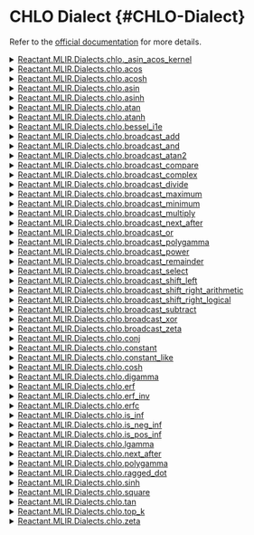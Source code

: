 


# CHLO Dialect {#CHLO-Dialect}

Refer to the [official documentation](https://github.com/openxla/xla/tree/main/xla/mlir_hlo#hlo-client-dialect-chlo) for more details.
<details class='jldocstring custom-block' >
<summary><a id='Reactant.MLIR.Dialects.chlo._asin_acos_kernel-Tuple{Reactant.MLIR.IR.Value}' href='#Reactant.MLIR.Dialects.chlo._asin_acos_kernel-Tuple{Reactant.MLIR.IR.Value}'><span class="jlbinding">Reactant.MLIR.Dialects.chlo._asin_acos_kernel</span></a> <Badge type="info" class="jlObjectType jlMethod" text="Method" /></summary>



`_asin_acos_kernel`

Returns `AsinAcosKernel(operand)` element-wise.

```
If
  w = _asin_acos_kernel(z)
  w' = _asin_acos_kernel(I * z)
Then
  asin(z) = complex(atan2(z.real, w.real), sign(z.imag) * w.imag)
  acos(z) = complex(atan2(w.real, z.real), -sign(z.imag) * w.imag)
  asinh(z) = complex(sign(z.real) * w'.imag, atan2(z.imag, w'.real))
  acosh(z) = complex(w.imag, sign(z.imag) * atan2(w.real, z.real))
```


This op is used as an intermediate value in decompositions and should never be constructed directly by frameworks or consumed by backends.


<Badge type="info" class="source-link" text="source"><a href="https://github.com/EnzymeAD/Reactant.jl/blob/c1a1e1dc3b6985fead24f05e7d04139ed0a37df0/src/mlir/Dialects/CHLO.jl#L76-L95" target="_blank" rel="noreferrer">source</a></Badge>

</details>

<details class='jldocstring custom-block' >
<summary><a id='Reactant.MLIR.Dialects.chlo.acos-Tuple{Reactant.MLIR.IR.Value}' href='#Reactant.MLIR.Dialects.chlo.acos-Tuple{Reactant.MLIR.IR.Value}'><span class="jlbinding">Reactant.MLIR.Dialects.chlo.acos</span></a> <Badge type="info" class="jlObjectType jlMethod" text="Method" /></summary>



`acos`

Returns `Acos(operand)` element-wise.

$

\acos(x) = 2 * \atan(\sqrt(1 - x^2) / (1 + x)) if x != -1          = pi                                  if x == -1 $


<Badge type="info" class="source-link" text="source"><a href="https://github.com/EnzymeAD/Reactant.jl/blob/c1a1e1dc3b6985fead24f05e7d04139ed0a37df0/src/mlir/Dialects/CHLO.jl#L16-L25" target="_blank" rel="noreferrer">source</a></Badge>

</details>

<details class='jldocstring custom-block' >
<summary><a id='Reactant.MLIR.Dialects.chlo.acosh-Tuple{Reactant.MLIR.IR.Value}' href='#Reactant.MLIR.Dialects.chlo.acosh-Tuple{Reactant.MLIR.IR.Value}'><span class="jlbinding">Reactant.MLIR.Dialects.chlo.acosh</span></a> <Badge type="info" class="jlObjectType jlMethod" text="Method" /></summary>



`acosh`

Returns `Acosh(operand)` element-wise.

$

\acosh(x) = log(x + sqrt(x^2 - 1))      if x &gt;= -1 \acosh(x) = nan                         if x &lt; -1 $


<Badge type="info" class="source-link" text="source"><a href="https://github.com/EnzymeAD/Reactant.jl/blob/c1a1e1dc3b6985fead24f05e7d04139ed0a37df0/src/mlir/Dialects/CHLO.jl#L46-L55" target="_blank" rel="noreferrer">source</a></Badge>

</details>

<details class='jldocstring custom-block' >
<summary><a id='Reactant.MLIR.Dialects.chlo.asin-Tuple{Reactant.MLIR.IR.Value}' href='#Reactant.MLIR.Dialects.chlo.asin-Tuple{Reactant.MLIR.IR.Value}'><span class="jlbinding">Reactant.MLIR.Dialects.chlo.asin</span></a> <Badge type="info" class="jlObjectType jlMethod" text="Method" /></summary>



`asin`

Returns `Asin(operand)` element-wise.

$

\asin(x) = 2 * atan(x / (1 + sqrt(1 - x^2))) $


<Badge type="info" class="source-link" text="source"><a href="https://github.com/EnzymeAD/Reactant.jl/blob/c1a1e1dc3b6985fead24f05e7d04139ed0a37df0/src/mlir/Dialects/CHLO.jl#L118-L126" target="_blank" rel="noreferrer">source</a></Badge>

</details>

<details class='jldocstring custom-block' >
<summary><a id='Reactant.MLIR.Dialects.chlo.asinh-Tuple{Reactant.MLIR.IR.Value}' href='#Reactant.MLIR.Dialects.chlo.asinh-Tuple{Reactant.MLIR.IR.Value}'><span class="jlbinding">Reactant.MLIR.Dialects.chlo.asinh</span></a> <Badge type="info" class="jlObjectType jlMethod" text="Method" /></summary>



`asinh`

Returns `Asinh(operand)` element-wise.

$

\asinh(x) = log(x + sqrt(x^2 + 1)) $


<Badge type="info" class="source-link" text="source"><a href="https://github.com/EnzymeAD/Reactant.jl/blob/c1a1e1dc3b6985fead24f05e7d04139ed0a37df0/src/mlir/Dialects/CHLO.jl#L147-L155" target="_blank" rel="noreferrer">source</a></Badge>

</details>

<details class='jldocstring custom-block' >
<summary><a id='Reactant.MLIR.Dialects.chlo.atan-Tuple{Reactant.MLIR.IR.Value}' href='#Reactant.MLIR.Dialects.chlo.atan-Tuple{Reactant.MLIR.IR.Value}'><span class="jlbinding">Reactant.MLIR.Dialects.chlo.atan</span></a> <Badge type="info" class="jlObjectType jlMethod" text="Method" /></summary>



`atan`

Returns `Atan(operand)` element-wise.

$

\atan(x) = \atan2(x, 1) $


<Badge type="info" class="source-link" text="source"><a href="https://github.com/EnzymeAD/Reactant.jl/blob/c1a1e1dc3b6985fead24f05e7d04139ed0a37df0/src/mlir/Dialects/CHLO.jl#L176-L184" target="_blank" rel="noreferrer">source</a></Badge>

</details>

<details class='jldocstring custom-block' >
<summary><a id='Reactant.MLIR.Dialects.chlo.atanh-Tuple{Reactant.MLIR.IR.Value}' href='#Reactant.MLIR.Dialects.chlo.atanh-Tuple{Reactant.MLIR.IR.Value}'><span class="jlbinding">Reactant.MLIR.Dialects.chlo.atanh</span></a> <Badge type="info" class="jlObjectType jlMethod" text="Method" /></summary>



`atanh`

Returns `Atanh(operand)` element-wise.

$

\atanh(x) = 0.5 * log((1 + x) / (1 - x)) if abs(x) &lt;= 1           = nan                          otherwise $


<Badge type="info" class="source-link" text="source"><a href="https://github.com/EnzymeAD/Reactant.jl/blob/c1a1e1dc3b6985fead24f05e7d04139ed0a37df0/src/mlir/Dialects/CHLO.jl#L205-L214" target="_blank" rel="noreferrer">source</a></Badge>

</details>

<details class='jldocstring custom-block' >
<summary><a id='Reactant.MLIR.Dialects.chlo.bessel_i1e-Tuple{Reactant.MLIR.IR.Value}' href='#Reactant.MLIR.Dialects.chlo.bessel_i1e-Tuple{Reactant.MLIR.IR.Value}'><span class="jlbinding">Reactant.MLIR.Dialects.chlo.bessel_i1e</span></a> <Badge type="info" class="jlObjectType jlMethod" text="Method" /></summary>



`bessel_i1e`

Returns `bessel_i1e(operand)` element-wise.


<Badge type="info" class="source-link" text="source"><a href="https://github.com/EnzymeAD/Reactant.jl/blob/c1a1e1dc3b6985fead24f05e7d04139ed0a37df0/src/mlir/Dialects/CHLO.jl#L235-L239" target="_blank" rel="noreferrer">source</a></Badge>

</details>

<details class='jldocstring custom-block' >
<summary><a id='Reactant.MLIR.Dialects.chlo.broadcast_add-Tuple{Reactant.MLIR.IR.Value, Reactant.MLIR.IR.Value}' href='#Reactant.MLIR.Dialects.chlo.broadcast_add-Tuple{Reactant.MLIR.IR.Value, Reactant.MLIR.IR.Value}'><span class="jlbinding">Reactant.MLIR.Dialects.chlo.broadcast_add</span></a> <Badge type="info" class="jlObjectType jlMethod" text="Method" /></summary>



`broadcast_add`

Returns `lhs + rhs` element-wise.

See https://www.tensorflow.org/xla/operation_semantics#element-wise_binary_arithmetic_operations.


<Badge type="info" class="source-link" text="source"><a href="https://github.com/EnzymeAD/Reactant.jl/blob/c1a1e1dc3b6985fead24f05e7d04139ed0a37df0/src/mlir/Dialects/CHLO.jl#L262-L269" target="_blank" rel="noreferrer">source</a></Badge>

</details>

<details class='jldocstring custom-block' >
<summary><a id='Reactant.MLIR.Dialects.chlo.broadcast_and-Tuple{Reactant.MLIR.IR.Value, Reactant.MLIR.IR.Value}' href='#Reactant.MLIR.Dialects.chlo.broadcast_and-Tuple{Reactant.MLIR.IR.Value, Reactant.MLIR.IR.Value}'><span class="jlbinding">Reactant.MLIR.Dialects.chlo.broadcast_and</span></a> <Badge type="info" class="jlObjectType jlMethod" text="Method" /></summary>



`broadcast_and`

Returns `logical_and(lhs, rhs)` element-wise.

See https://www.tensorflow.org/xla/operation_semantics#element-wise_binary_arithmetic_operations.


<Badge type="info" class="source-link" text="source"><a href="https://github.com/EnzymeAD/Reactant.jl/blob/c1a1e1dc3b6985fead24f05e7d04139ed0a37df0/src/mlir/Dialects/CHLO.jl#L298-L305" target="_blank" rel="noreferrer">source</a></Badge>

</details>

<details class='jldocstring custom-block' >
<summary><a id='Reactant.MLIR.Dialects.chlo.broadcast_atan2-Tuple{Reactant.MLIR.IR.Value, Reactant.MLIR.IR.Value}' href='#Reactant.MLIR.Dialects.chlo.broadcast_atan2-Tuple{Reactant.MLIR.IR.Value, Reactant.MLIR.IR.Value}'><span class="jlbinding">Reactant.MLIR.Dialects.chlo.broadcast_atan2</span></a> <Badge type="info" class="jlObjectType jlMethod" text="Method" /></summary>



`broadcast_atan2`

Returns `atan2(lhs/rhs)` element-wise.

See https://www.tensorflow.org/xla/operation_semantics#element-wise_binary_arithmetic_operations.


<Badge type="info" class="source-link" text="source"><a href="https://github.com/EnzymeAD/Reactant.jl/blob/c1a1e1dc3b6985fead24f05e7d04139ed0a37df0/src/mlir/Dialects/CHLO.jl#L334-L341" target="_blank" rel="noreferrer">source</a></Badge>

</details>

<details class='jldocstring custom-block' >
<summary><a id='Reactant.MLIR.Dialects.chlo.broadcast_compare-Tuple{Reactant.MLIR.IR.Value, Reactant.MLIR.IR.Value}' href='#Reactant.MLIR.Dialects.chlo.broadcast_compare-Tuple{Reactant.MLIR.IR.Value, Reactant.MLIR.IR.Value}'><span class="jlbinding">Reactant.MLIR.Dialects.chlo.broadcast_compare</span></a> <Badge type="info" class="jlObjectType jlMethod" text="Method" /></summary>



`broadcast_compare`

Compares `lhs` and `rhs` elementwise according to `comparison_direction` and `compare_type`. If unspecified, `compare_type` is FLOAT for float element types, SIGNED for signed element types and UNSIGNED for unsigned element types.

See https://www.tensorflow.org/xla/operation_semantics#element-wise_comparison_operations.


<Badge type="info" class="source-link" text="source"><a href="https://github.com/EnzymeAD/Reactant.jl/blob/c1a1e1dc3b6985fead24f05e7d04139ed0a37df0/src/mlir/Dialects/CHLO.jl#L370-L380" target="_blank" rel="noreferrer">source</a></Badge>

</details>

<details class='jldocstring custom-block' >
<summary><a id='Reactant.MLIR.Dialects.chlo.broadcast_complex-Tuple{Reactant.MLIR.IR.Value, Reactant.MLIR.IR.Value}' href='#Reactant.MLIR.Dialects.chlo.broadcast_complex-Tuple{Reactant.MLIR.IR.Value, Reactant.MLIR.IR.Value}'><span class="jlbinding">Reactant.MLIR.Dialects.chlo.broadcast_complex</span></a> <Badge type="info" class="jlObjectType jlMethod" text="Method" /></summary>



`broadcast_complex`

Performs element-wise conversion of a pair of real and imaginary values to a complex value.


<Badge type="info" class="source-link" text="source"><a href="https://github.com/EnzymeAD/Reactant.jl/blob/c1a1e1dc3b6985fead24f05e7d04139ed0a37df0/src/mlir/Dialects/CHLO.jl#L415-L420" target="_blank" rel="noreferrer">source</a></Badge>

</details>

<details class='jldocstring custom-block' >
<summary><a id='Reactant.MLIR.Dialects.chlo.broadcast_divide-Tuple{Reactant.MLIR.IR.Value, Reactant.MLIR.IR.Value}' href='#Reactant.MLIR.Dialects.chlo.broadcast_divide-Tuple{Reactant.MLIR.IR.Value, Reactant.MLIR.IR.Value}'><span class="jlbinding">Reactant.MLIR.Dialects.chlo.broadcast_divide</span></a> <Badge type="info" class="jlObjectType jlMethod" text="Method" /></summary>



`broadcast_divide`

Returns `lhs / rhs` element-wise.

See https://www.tensorflow.org/xla/operation_semantics#element-wise_binary_arithmetic_operations.


<Badge type="info" class="source-link" text="source"><a href="https://github.com/EnzymeAD/Reactant.jl/blob/c1a1e1dc3b6985fead24f05e7d04139ed0a37df0/src/mlir/Dialects/CHLO.jl#L449-L456" target="_blank" rel="noreferrer">source</a></Badge>

</details>

<details class='jldocstring custom-block' >
<summary><a id='Reactant.MLIR.Dialects.chlo.broadcast_maximum-Tuple{Reactant.MLIR.IR.Value, Reactant.MLIR.IR.Value}' href='#Reactant.MLIR.Dialects.chlo.broadcast_maximum-Tuple{Reactant.MLIR.IR.Value, Reactant.MLIR.IR.Value}'><span class="jlbinding">Reactant.MLIR.Dialects.chlo.broadcast_maximum</span></a> <Badge type="info" class="jlObjectType jlMethod" text="Method" /></summary>



`broadcast_maximum`

Returns `max(lhs, rhs)` element-wise.

See https://www.tensorflow.org/xla/operation_semantics#element-wise_binary_arithmetic_operations.


<Badge type="info" class="source-link" text="source"><a href="https://github.com/EnzymeAD/Reactant.jl/blob/c1a1e1dc3b6985fead24f05e7d04139ed0a37df0/src/mlir/Dialects/CHLO.jl#L485-L492" target="_blank" rel="noreferrer">source</a></Badge>

</details>

<details class='jldocstring custom-block' >
<summary><a id='Reactant.MLIR.Dialects.chlo.broadcast_minimum-Tuple{Reactant.MLIR.IR.Value, Reactant.MLIR.IR.Value}' href='#Reactant.MLIR.Dialects.chlo.broadcast_minimum-Tuple{Reactant.MLIR.IR.Value, Reactant.MLIR.IR.Value}'><span class="jlbinding">Reactant.MLIR.Dialects.chlo.broadcast_minimum</span></a> <Badge type="info" class="jlObjectType jlMethod" text="Method" /></summary>



`broadcast_minimum`

Returns `min(lhs, rhs)` element-wise.

See https://www.tensorflow.org/xla/operation_semantics#element-wise_binary_arithmetic_operations.


<Badge type="info" class="source-link" text="source"><a href="https://github.com/EnzymeAD/Reactant.jl/blob/c1a1e1dc3b6985fead24f05e7d04139ed0a37df0/src/mlir/Dialects/CHLO.jl#L521-L528" target="_blank" rel="noreferrer">source</a></Badge>

</details>

<details class='jldocstring custom-block' >
<summary><a id='Reactant.MLIR.Dialects.chlo.broadcast_multiply-Tuple{Reactant.MLIR.IR.Value, Reactant.MLIR.IR.Value}' href='#Reactant.MLIR.Dialects.chlo.broadcast_multiply-Tuple{Reactant.MLIR.IR.Value, Reactant.MLIR.IR.Value}'><span class="jlbinding">Reactant.MLIR.Dialects.chlo.broadcast_multiply</span></a> <Badge type="info" class="jlObjectType jlMethod" text="Method" /></summary>



`broadcast_multiply`

Returns `lhs * rhs` element-wise.

See https://www.tensorflow.org/xla/operation_semantics#element-wise_binary_arithmetic_operations.


<Badge type="info" class="source-link" text="source"><a href="https://github.com/EnzymeAD/Reactant.jl/blob/c1a1e1dc3b6985fead24f05e7d04139ed0a37df0/src/mlir/Dialects/CHLO.jl#L557-L564" target="_blank" rel="noreferrer">source</a></Badge>

</details>

<details class='jldocstring custom-block' >
<summary><a id='Reactant.MLIR.Dialects.chlo.broadcast_next_after-Tuple{Reactant.MLIR.IR.Value, Reactant.MLIR.IR.Value}' href='#Reactant.MLIR.Dialects.chlo.broadcast_next_after-Tuple{Reactant.MLIR.IR.Value, Reactant.MLIR.IR.Value}'><span class="jlbinding">Reactant.MLIR.Dialects.chlo.broadcast_next_after</span></a> <Badge type="info" class="jlObjectType jlMethod" text="Method" /></summary>



`broadcast_next_after`

Returns the next representable value of `lhs` in the direction of `rhs`, element-wise. It can also return a subnormal number.

Equivalent to the C++ std::nextafter function.


<Badge type="info" class="source-link" text="source"><a href="https://github.com/EnzymeAD/Reactant.jl/blob/c1a1e1dc3b6985fead24f05e7d04139ed0a37df0/src/mlir/Dialects/CHLO.jl#L593-L600" target="_blank" rel="noreferrer">source</a></Badge>

</details>

<details class='jldocstring custom-block' >
<summary><a id='Reactant.MLIR.Dialects.chlo.broadcast_or-Tuple{Reactant.MLIR.IR.Value, Reactant.MLIR.IR.Value}' href='#Reactant.MLIR.Dialects.chlo.broadcast_or-Tuple{Reactant.MLIR.IR.Value, Reactant.MLIR.IR.Value}'><span class="jlbinding">Reactant.MLIR.Dialects.chlo.broadcast_or</span></a> <Badge type="info" class="jlObjectType jlMethod" text="Method" /></summary>



`broadcast_or`

Returns `logical_or(lhs, rhs)` element-wise.

See https://www.tensorflow.org/xla/operation_semantics#element-wise_binary_arithmetic_operations.


<Badge type="info" class="source-link" text="source"><a href="https://github.com/EnzymeAD/Reactant.jl/blob/c1a1e1dc3b6985fead24f05e7d04139ed0a37df0/src/mlir/Dialects/CHLO.jl#L629-L636" target="_blank" rel="noreferrer">source</a></Badge>

</details>

<details class='jldocstring custom-block' >
<summary><a id='Reactant.MLIR.Dialects.chlo.broadcast_polygamma-Tuple{Reactant.MLIR.IR.Value, Reactant.MLIR.IR.Value}' href='#Reactant.MLIR.Dialects.chlo.broadcast_polygamma-Tuple{Reactant.MLIR.IR.Value, Reactant.MLIR.IR.Value}'><span class="jlbinding">Reactant.MLIR.Dialects.chlo.broadcast_polygamma</span></a> <Badge type="info" class="jlObjectType jlMethod" text="Method" /></summary>



`broadcast_polygamma`

Returns `Polygamma(operand, operand)` element-wise.


<Badge type="info" class="source-link" text="source"><a href="https://github.com/EnzymeAD/Reactant.jl/blob/c1a1e1dc3b6985fead24f05e7d04139ed0a37df0/src/mlir/Dialects/CHLO.jl#L665-L669" target="_blank" rel="noreferrer">source</a></Badge>

</details>

<details class='jldocstring custom-block' >
<summary><a id='Reactant.MLIR.Dialects.chlo.broadcast_power-Tuple{Reactant.MLIR.IR.Value, Reactant.MLIR.IR.Value}' href='#Reactant.MLIR.Dialects.chlo.broadcast_power-Tuple{Reactant.MLIR.IR.Value, Reactant.MLIR.IR.Value}'><span class="jlbinding">Reactant.MLIR.Dialects.chlo.broadcast_power</span></a> <Badge type="info" class="jlObjectType jlMethod" text="Method" /></summary>



`broadcast_power`

Returns `lhs ^ rhs` element-wise.

See https://www.tensorflow.org/xla/operation_semantics#element-wise_binary_arithmetic_operations.


<Badge type="info" class="source-link" text="source"><a href="https://github.com/EnzymeAD/Reactant.jl/blob/c1a1e1dc3b6985fead24f05e7d04139ed0a37df0/src/mlir/Dialects/CHLO.jl#L698-L705" target="_blank" rel="noreferrer">source</a></Badge>

</details>

<details class='jldocstring custom-block' >
<summary><a id='Reactant.MLIR.Dialects.chlo.broadcast_remainder-Tuple{Reactant.MLIR.IR.Value, Reactant.MLIR.IR.Value}' href='#Reactant.MLIR.Dialects.chlo.broadcast_remainder-Tuple{Reactant.MLIR.IR.Value, Reactant.MLIR.IR.Value}'><span class="jlbinding">Reactant.MLIR.Dialects.chlo.broadcast_remainder</span></a> <Badge type="info" class="jlObjectType jlMethod" text="Method" /></summary>



`broadcast_remainder`

Returns `lhs % rhs` element-wise.

See https://www.tensorflow.org/xla/operation_semantics#element-wise_binary_arithmetic_operations.


<Badge type="info" class="source-link" text="source"><a href="https://github.com/EnzymeAD/Reactant.jl/blob/c1a1e1dc3b6985fead24f05e7d04139ed0a37df0/src/mlir/Dialects/CHLO.jl#L734-L741" target="_blank" rel="noreferrer">source</a></Badge>

</details>

<details class='jldocstring custom-block' >
<summary><a id='Reactant.MLIR.Dialects.chlo.broadcast_select-Tuple{Reactant.MLIR.IR.Value, Reactant.MLIR.IR.Value, Reactant.MLIR.IR.Value}' href='#Reactant.MLIR.Dialects.chlo.broadcast_select-Tuple{Reactant.MLIR.IR.Value, Reactant.MLIR.IR.Value, Reactant.MLIR.IR.Value}'><span class="jlbinding">Reactant.MLIR.Dialects.chlo.broadcast_select</span></a> <Badge type="info" class="jlObjectType jlMethod" text="Method" /></summary>



`broadcast_select`

Constructs an output array from elements of two input arrays, based on the values of a predicate array.

See https://www.tensorflow.org/xla/operation_semantics#select


<Badge type="info" class="source-link" text="source"><a href="https://github.com/EnzymeAD/Reactant.jl/blob/c1a1e1dc3b6985fead24f05e7d04139ed0a37df0/src/mlir/Dialects/CHLO.jl#L770-L777" target="_blank" rel="noreferrer">source</a></Badge>

</details>

<details class='jldocstring custom-block' >
<summary><a id='Reactant.MLIR.Dialects.chlo.broadcast_shift_left-Tuple{Reactant.MLIR.IR.Value, Reactant.MLIR.IR.Value}' href='#Reactant.MLIR.Dialects.chlo.broadcast_shift_left-Tuple{Reactant.MLIR.IR.Value, Reactant.MLIR.IR.Value}'><span class="jlbinding">Reactant.MLIR.Dialects.chlo.broadcast_shift_left</span></a> <Badge type="info" class="jlObjectType jlMethod" text="Method" /></summary>



`broadcast_shift_left`

Returns `lhs << rhs` element-wise.

See https://www.tensorflow.org/xla/operation_semantics#element-wise_binary_arithmetic_operations.


<Badge type="info" class="source-link" text="source"><a href="https://github.com/EnzymeAD/Reactant.jl/blob/c1a1e1dc3b6985fead24f05e7d04139ed0a37df0/src/mlir/Dialects/CHLO.jl#L804-L811" target="_blank" rel="noreferrer">source</a></Badge>

</details>

<details class='jldocstring custom-block' >
<summary><a id='Reactant.MLIR.Dialects.chlo.broadcast_shift_right_arithmetic-Tuple{Reactant.MLIR.IR.Value, Reactant.MLIR.IR.Value}' href='#Reactant.MLIR.Dialects.chlo.broadcast_shift_right_arithmetic-Tuple{Reactant.MLIR.IR.Value, Reactant.MLIR.IR.Value}'><span class="jlbinding">Reactant.MLIR.Dialects.chlo.broadcast_shift_right_arithmetic</span></a> <Badge type="info" class="jlObjectType jlMethod" text="Method" /></summary>



`broadcast_shift_right_arithmetic`

Returns `lhs >> rhs` element-wise.

See https://www.tensorflow.org/xla/operation_semantics#element-wise_binary_arithmetic_operations.


<Badge type="info" class="source-link" text="source"><a href="https://github.com/EnzymeAD/Reactant.jl/blob/c1a1e1dc3b6985fead24f05e7d04139ed0a37df0/src/mlir/Dialects/CHLO.jl#L840-L847" target="_blank" rel="noreferrer">source</a></Badge>

</details>

<details class='jldocstring custom-block' >
<summary><a id='Reactant.MLIR.Dialects.chlo.broadcast_shift_right_logical-Tuple{Reactant.MLIR.IR.Value, Reactant.MLIR.IR.Value}' href='#Reactant.MLIR.Dialects.chlo.broadcast_shift_right_logical-Tuple{Reactant.MLIR.IR.Value, Reactant.MLIR.IR.Value}'><span class="jlbinding">Reactant.MLIR.Dialects.chlo.broadcast_shift_right_logical</span></a> <Badge type="info" class="jlObjectType jlMethod" text="Method" /></summary>



`broadcast_shift_right_logical`

Returns `lhs >> rhs` element-wise.

See https://www.tensorflow.org/xla/operation_semantics#element-wise_binary_arithmetic_operations.


<Badge type="info" class="source-link" text="source"><a href="https://github.com/EnzymeAD/Reactant.jl/blob/c1a1e1dc3b6985fead24f05e7d04139ed0a37df0/src/mlir/Dialects/CHLO.jl#L876-L883" target="_blank" rel="noreferrer">source</a></Badge>

</details>

<details class='jldocstring custom-block' >
<summary><a id='Reactant.MLIR.Dialects.chlo.broadcast_subtract-Tuple{Reactant.MLIR.IR.Value, Reactant.MLIR.IR.Value}' href='#Reactant.MLIR.Dialects.chlo.broadcast_subtract-Tuple{Reactant.MLIR.IR.Value, Reactant.MLIR.IR.Value}'><span class="jlbinding">Reactant.MLIR.Dialects.chlo.broadcast_subtract</span></a> <Badge type="info" class="jlObjectType jlMethod" text="Method" /></summary>



`broadcast_subtract`

Returns `lhs - rhs` element-wise.

See https://www.tensorflow.org/xla/operation_semantics#element-wise_binary_arithmetic_operations.


<Badge type="info" class="source-link" text="source"><a href="https://github.com/EnzymeAD/Reactant.jl/blob/c1a1e1dc3b6985fead24f05e7d04139ed0a37df0/src/mlir/Dialects/CHLO.jl#L912-L919" target="_blank" rel="noreferrer">source</a></Badge>

</details>

<details class='jldocstring custom-block' >
<summary><a id='Reactant.MLIR.Dialects.chlo.broadcast_xor-Tuple{Reactant.MLIR.IR.Value, Reactant.MLIR.IR.Value}' href='#Reactant.MLIR.Dialects.chlo.broadcast_xor-Tuple{Reactant.MLIR.IR.Value, Reactant.MLIR.IR.Value}'><span class="jlbinding">Reactant.MLIR.Dialects.chlo.broadcast_xor</span></a> <Badge type="info" class="jlObjectType jlMethod" text="Method" /></summary>



`broadcast_xor`

Returns `logical_xor(lhs, rhs)` element-wise.

See https://www.tensorflow.org/xla/operation_semantics#element-wise_binary_arithmetic_operations.


<Badge type="info" class="source-link" text="source"><a href="https://github.com/EnzymeAD/Reactant.jl/blob/c1a1e1dc3b6985fead24f05e7d04139ed0a37df0/src/mlir/Dialects/CHLO.jl#L948-L955" target="_blank" rel="noreferrer">source</a></Badge>

</details>

<details class='jldocstring custom-block' >
<summary><a id='Reactant.MLIR.Dialects.chlo.broadcast_zeta-Tuple{Reactant.MLIR.IR.Value, Reactant.MLIR.IR.Value}' href='#Reactant.MLIR.Dialects.chlo.broadcast_zeta-Tuple{Reactant.MLIR.IR.Value, Reactant.MLIR.IR.Value}'><span class="jlbinding">Reactant.MLIR.Dialects.chlo.broadcast_zeta</span></a> <Badge type="info" class="jlObjectType jlMethod" text="Method" /></summary>



`broadcast_zeta`

Returns `Zeta(operand, operand)` element-wise.

$

(\zeta(x, q) = \sum_{n=0}^{\infty} (q + n)^{-x}) $


<Badge type="info" class="source-link" text="source"><a href="https://github.com/EnzymeAD/Reactant.jl/blob/c1a1e1dc3b6985fead24f05e7d04139ed0a37df0/src/mlir/Dialects/CHLO.jl#L984-L992" target="_blank" rel="noreferrer">source</a></Badge>

</details>

<details class='jldocstring custom-block' >
<summary><a id='Reactant.MLIR.Dialects.chlo.conj-Tuple{Reactant.MLIR.IR.Value}' href='#Reactant.MLIR.Dialects.chlo.conj-Tuple{Reactant.MLIR.IR.Value}'><span class="jlbinding">Reactant.MLIR.Dialects.chlo.conj</span></a> <Badge type="info" class="jlObjectType jlMethod" text="Method" /></summary>



`conj`

Returns `Conj(operand)` element-wise.

$

\conj(x) = (\real(x), \neg(\imag(x))) $


<Badge type="info" class="source-link" text="source"><a href="https://github.com/EnzymeAD/Reactant.jl/blob/c1a1e1dc3b6985fead24f05e7d04139ed0a37df0/src/mlir/Dialects/CHLO.jl#L1021-L1029" target="_blank" rel="noreferrer">source</a></Badge>

</details>

<details class='jldocstring custom-block' >
<summary><a id='Reactant.MLIR.Dialects.chlo.constant-Tuple{}' href='#Reactant.MLIR.Dialects.chlo.constant-Tuple{}'><span class="jlbinding">Reactant.MLIR.Dialects.chlo.constant</span></a> <Badge type="info" class="jlObjectType jlMethod" text="Method" /></summary>



`constant`

Represents a constant value.


<Badge type="info" class="source-link" text="source"><a href="https://github.com/EnzymeAD/Reactant.jl/blob/c1a1e1dc3b6985fead24f05e7d04139ed0a37df0/src/mlir/Dialects/CHLO.jl#L1077-L1081" target="_blank" rel="noreferrer">source</a></Badge>

</details>

<details class='jldocstring custom-block' >
<summary><a id='Reactant.MLIR.Dialects.chlo.constant_like-Tuple{Reactant.MLIR.IR.Value}' href='#Reactant.MLIR.Dialects.chlo.constant_like-Tuple{Reactant.MLIR.IR.Value}'><span class="jlbinding">Reactant.MLIR.Dialects.chlo.constant_like</span></a> <Badge type="info" class="jlObjectType jlMethod" text="Method" /></summary>



`constant_like`

Returns a splat constant of the same shape as the operand.


<Badge type="info" class="source-link" text="source"><a href="https://github.com/EnzymeAD/Reactant.jl/blob/c1a1e1dc3b6985fead24f05e7d04139ed0a37df0/src/mlir/Dialects/CHLO.jl#L1050-L1054" target="_blank" rel="noreferrer">source</a></Badge>

</details>

<details class='jldocstring custom-block' >
<summary><a id='Reactant.MLIR.Dialects.chlo.cosh-Tuple{Reactant.MLIR.IR.Value}' href='#Reactant.MLIR.Dialects.chlo.cosh-Tuple{Reactant.MLIR.IR.Value}'><span class="jlbinding">Reactant.MLIR.Dialects.chlo.cosh</span></a> <Badge type="info" class="jlObjectType jlMethod" text="Method" /></summary>



`cosh`

Returns `Cosh(operand)` element-wise.

$

\cosh(x) = (e^x + e^-x) / 2 $


<Badge type="info" class="source-link" text="source"><a href="https://github.com/EnzymeAD/Reactant.jl/blob/c1a1e1dc3b6985fead24f05e7d04139ed0a37df0/src/mlir/Dialects/CHLO.jl#L1102-L1110" target="_blank" rel="noreferrer">source</a></Badge>

</details>

<details class='jldocstring custom-block' >
<summary><a id='Reactant.MLIR.Dialects.chlo.digamma-Tuple{Reactant.MLIR.IR.Value}' href='#Reactant.MLIR.Dialects.chlo.digamma-Tuple{Reactant.MLIR.IR.Value}'><span class="jlbinding">Reactant.MLIR.Dialects.chlo.digamma</span></a> <Badge type="info" class="jlObjectType jlMethod" text="Method" /></summary>



`digamma`

Returns `Digamma(operand)` element-wise.


<Badge type="info" class="source-link" text="source"><a href="https://github.com/EnzymeAD/Reactant.jl/blob/c1a1e1dc3b6985fead24f05e7d04139ed0a37df0/src/mlir/Dialects/CHLO.jl#L1131-L1135" target="_blank" rel="noreferrer">source</a></Badge>

</details>

<details class='jldocstring custom-block' >
<summary><a id='Reactant.MLIR.Dialects.chlo.erf-Tuple{Reactant.MLIR.IR.Value}' href='#Reactant.MLIR.Dialects.chlo.erf-Tuple{Reactant.MLIR.IR.Value}'><span class="jlbinding">Reactant.MLIR.Dialects.chlo.erf</span></a> <Badge type="info" class="jlObjectType jlMethod" text="Method" /></summary>



`erf`

Computes the Gauss error function of `x` element-wise.

erf(x) = erf_impl(x)            if |x| &lt; 1        = 1 - erfc_impl(x)       otherwise


<Badge type="info" class="source-link" text="source"><a href="https://github.com/EnzymeAD/Reactant.jl/blob/c1a1e1dc3b6985fead24f05e7d04139ed0a37df0/src/mlir/Dialects/CHLO.jl#L1185-L1192" target="_blank" rel="noreferrer">source</a></Badge>

</details>

<details class='jldocstring custom-block' >
<summary><a id='Reactant.MLIR.Dialects.chlo.erf_inv-Tuple{Reactant.MLIR.IR.Value}' href='#Reactant.MLIR.Dialects.chlo.erf_inv-Tuple{Reactant.MLIR.IR.Value}'><span class="jlbinding">Reactant.MLIR.Dialects.chlo.erf_inv</span></a> <Badge type="info" class="jlObjectType jlMethod" text="Method" /></summary>



`erf_inv`

Returns `ErfInv(operand)` element-wise.


<Badge type="info" class="source-link" text="source"><a href="https://github.com/EnzymeAD/Reactant.jl/blob/c1a1e1dc3b6985fead24f05e7d04139ed0a37df0/src/mlir/Dialects/CHLO.jl#L1158-L1162" target="_blank" rel="noreferrer">source</a></Badge>

</details>

<details class='jldocstring custom-block' >
<summary><a id='Reactant.MLIR.Dialects.chlo.erfc-Tuple{Reactant.MLIR.IR.Value}' href='#Reactant.MLIR.Dialects.chlo.erfc-Tuple{Reactant.MLIR.IR.Value}'><span class="jlbinding">Reactant.MLIR.Dialects.chlo.erfc</span></a> <Badge type="info" class="jlObjectType jlMethod" text="Method" /></summary>



`erfc`

Computes an approximation of the error function complement (1 - erf(x)).

erfc(x) = erfc_impl(x)           if |x| &gt; 1         = 1 - erf_impl(x)        otherwise


<Badge type="info" class="source-link" text="source"><a href="https://github.com/EnzymeAD/Reactant.jl/blob/c1a1e1dc3b6985fead24f05e7d04139ed0a37df0/src/mlir/Dialects/CHLO.jl#L1213-L1220" target="_blank" rel="noreferrer">source</a></Badge>

</details>

<details class='jldocstring custom-block' >
<summary><a id='Reactant.MLIR.Dialects.chlo.is_inf-Tuple{Reactant.MLIR.IR.Value}' href='#Reactant.MLIR.Dialects.chlo.is_inf-Tuple{Reactant.MLIR.IR.Value}'><span class="jlbinding">Reactant.MLIR.Dialects.chlo.is_inf</span></a> <Badge type="info" class="jlObjectType jlMethod" text="Method" /></summary>



`is_inf`

Returns if a value is +/-inf element-wise.


<Badge type="info" class="source-link" text="source"><a href="https://github.com/EnzymeAD/Reactant.jl/blob/c1a1e1dc3b6985fead24f05e7d04139ed0a37df0/src/mlir/Dialects/CHLO.jl#L1241-L1245" target="_blank" rel="noreferrer">source</a></Badge>

</details>

<details class='jldocstring custom-block' >
<summary><a id='Reactant.MLIR.Dialects.chlo.is_neg_inf-Tuple{Reactant.MLIR.IR.Value}' href='#Reactant.MLIR.Dialects.chlo.is_neg_inf-Tuple{Reactant.MLIR.IR.Value}'><span class="jlbinding">Reactant.MLIR.Dialects.chlo.is_neg_inf</span></a> <Badge type="info" class="jlObjectType jlMethod" text="Method" /></summary>



`is_neg_inf`

Returns if a value is -inf element-wise.


<Badge type="info" class="source-link" text="source"><a href="https://github.com/EnzymeAD/Reactant.jl/blob/c1a1e1dc3b6985fead24f05e7d04139ed0a37df0/src/mlir/Dialects/CHLO.jl#L1266-L1270" target="_blank" rel="noreferrer">source</a></Badge>

</details>

<details class='jldocstring custom-block' >
<summary><a id='Reactant.MLIR.Dialects.chlo.is_pos_inf-Tuple{Reactant.MLIR.IR.Value}' href='#Reactant.MLIR.Dialects.chlo.is_pos_inf-Tuple{Reactant.MLIR.IR.Value}'><span class="jlbinding">Reactant.MLIR.Dialects.chlo.is_pos_inf</span></a> <Badge type="info" class="jlObjectType jlMethod" text="Method" /></summary>



`is_pos_inf`

Returns if a value is +inf element-wise.


<Badge type="info" class="source-link" text="source"><a href="https://github.com/EnzymeAD/Reactant.jl/blob/c1a1e1dc3b6985fead24f05e7d04139ed0a37df0/src/mlir/Dialects/CHLO.jl#L1293-L1297" target="_blank" rel="noreferrer">source</a></Badge>

</details>

<details class='jldocstring custom-block' >
<summary><a id='Reactant.MLIR.Dialects.chlo.lgamma-Tuple{Reactant.MLIR.IR.Value}' href='#Reactant.MLIR.Dialects.chlo.lgamma-Tuple{Reactant.MLIR.IR.Value}'><span class="jlbinding">Reactant.MLIR.Dialects.chlo.lgamma</span></a> <Badge type="info" class="jlObjectType jlMethod" text="Method" /></summary>



`lgamma`

Returns `Lgamma(operand)` element-wise.


<Badge type="info" class="source-link" text="source"><a href="https://github.com/EnzymeAD/Reactant.jl/blob/c1a1e1dc3b6985fead24f05e7d04139ed0a37df0/src/mlir/Dialects/CHLO.jl#L1320-L1324" target="_blank" rel="noreferrer">source</a></Badge>

</details>

<details class='jldocstring custom-block' >
<summary><a id='Reactant.MLIR.Dialects.chlo.next_after-Tuple{Reactant.MLIR.IR.Value, Reactant.MLIR.IR.Value}' href='#Reactant.MLIR.Dialects.chlo.next_after-Tuple{Reactant.MLIR.IR.Value, Reactant.MLIR.IR.Value}'><span class="jlbinding">Reactant.MLIR.Dialects.chlo.next_after</span></a> <Badge type="info" class="jlObjectType jlMethod" text="Method" /></summary>



`next_after`

Returns the next representable value of `x` in the direction of `y`, element-wise. It can also return a subnormal number.

Equivalent to the C++ std::nextafter function.


<Badge type="info" class="source-link" text="source"><a href="https://github.com/EnzymeAD/Reactant.jl/blob/c1a1e1dc3b6985fead24f05e7d04139ed0a37df0/src/mlir/Dialects/CHLO.jl#L1345-L1352" target="_blank" rel="noreferrer">source</a></Badge>

</details>

<details class='jldocstring custom-block' >
<summary><a id='Reactant.MLIR.Dialects.chlo.polygamma-Tuple{Reactant.MLIR.IR.Value, Reactant.MLIR.IR.Value}' href='#Reactant.MLIR.Dialects.chlo.polygamma-Tuple{Reactant.MLIR.IR.Value, Reactant.MLIR.IR.Value}'><span class="jlbinding">Reactant.MLIR.Dialects.chlo.polygamma</span></a> <Badge type="info" class="jlObjectType jlMethod" text="Method" /></summary>



`polygamma`

Returns `Polygamma(operand, operand)` element-wise.


<Badge type="info" class="source-link" text="source"><a href="https://github.com/EnzymeAD/Reactant.jl/blob/c1a1e1dc3b6985fead24f05e7d04139ed0a37df0/src/mlir/Dialects/CHLO.jl#L1375-L1379" target="_blank" rel="noreferrer">source</a></Badge>

</details>

<details class='jldocstring custom-block' >
<summary><a id='Reactant.MLIR.Dialects.chlo.ragged_dot-Tuple{Reactant.MLIR.IR.Value, Reactant.MLIR.IR.Value, Reactant.MLIR.IR.Value}' href='#Reactant.MLIR.Dialects.chlo.ragged_dot-Tuple{Reactant.MLIR.IR.Value, Reactant.MLIR.IR.Value, Reactant.MLIR.IR.Value}'><span class="jlbinding">Reactant.MLIR.Dialects.chlo.ragged_dot</span></a> <Badge type="info" class="jlObjectType jlMethod" text="Method" /></summary>



`ragged_dot`

This operation takes three tensor args–-lhs, rhs, and group_sizes–-and a &quot;ragged_dot_dimension_numbers&quot; attribute. Like dot_general, the lhs and rhs are allowed arbitrary batch and contracting dimensions. Additionally, the lhs is required to have one ragged dimension, and the rhs may have at most one group dimension. The op has three modes, depending on the kind of the lhs ragged dimension.

In mode 1, the shape-signature is `[b,m,k], [g,b,k,n], [b,g] -> [b,m,n]`. Here the ragged dimension is an lhs non-contracting dimension (`m`). The dimensions `b` and `k` represent batch and contracting dimensions respectively. The rhs is required to have a group dimension (`g`).

In mode 2, the shape-signature is `[b,m,k], [b,k,n], [b,g] -> [g,b,m,n]`. Here the ragged dimension is an lhs/rhs contracting dimension (`k`).

In mode 3, the shape-signature is `[b,m,k], [b,k,n], [g] -> [b,m,n]`. Here the ragged dimension is an lhs/rhs batch dimension (`b`).


<Badge type="info" class="source-link" text="source"><a href="https://github.com/EnzymeAD/Reactant.jl/blob/c1a1e1dc3b6985fead24f05e7d04139ed0a37df0/src/mlir/Dialects/CHLO.jl#L1402-L1423" target="_blank" rel="noreferrer">source</a></Badge>

</details>

<details class='jldocstring custom-block' >
<summary><a id='Reactant.MLIR.Dialects.chlo.sinh-Tuple{Reactant.MLIR.IR.Value}' href='#Reactant.MLIR.Dialects.chlo.sinh-Tuple{Reactant.MLIR.IR.Value}'><span class="jlbinding">Reactant.MLIR.Dialects.chlo.sinh</span></a> <Badge type="info" class="jlObjectType jlMethod" text="Method" /></summary>



`sinh`

Returns `Sinh(operand)` element-wise.

$

\sinh(x) = (e^x - e^-x) / 2                     if |x| &lt; 1          = e^(x + log(1/2)) - e^(-x + log(1/2)) otherwise. $


<Badge type="info" class="source-link" text="source"><a href="https://github.com/EnzymeAD/Reactant.jl/blob/c1a1e1dc3b6985fead24f05e7d04139ed0a37df0/src/mlir/Dialects/CHLO.jl#L1455-L1464" target="_blank" rel="noreferrer">source</a></Badge>

</details>

<details class='jldocstring custom-block' >
<summary><a id='Reactant.MLIR.Dialects.chlo.square-Tuple{Reactant.MLIR.IR.Value}' href='#Reactant.MLIR.Dialects.chlo.square-Tuple{Reactant.MLIR.IR.Value}'><span class="jlbinding">Reactant.MLIR.Dialects.chlo.square</span></a> <Badge type="info" class="jlObjectType jlMethod" text="Method" /></summary>



`square`

Returns `Square(operand)` element-wise.

$

\square(x) = complex((x.real - x.imag) * (x.real + x.imag), x.real * x.imag * 2) if x is a complex number            = x * x                                                               otherwise $


<Badge type="info" class="source-link" text="source"><a href="https://github.com/EnzymeAD/Reactant.jl/blob/c1a1e1dc3b6985fead24f05e7d04139ed0a37df0/src/mlir/Dialects/CHLO.jl#L1485-L1494" target="_blank" rel="noreferrer">source</a></Badge>

</details>

<details class='jldocstring custom-block' >
<summary><a id='Reactant.MLIR.Dialects.chlo.tan-Tuple{Reactant.MLIR.IR.Value}' href='#Reactant.MLIR.Dialects.chlo.tan-Tuple{Reactant.MLIR.IR.Value}'><span class="jlbinding">Reactant.MLIR.Dialects.chlo.tan</span></a> <Badge type="info" class="jlObjectType jlMethod" text="Method" /></summary>



`tan`

Returns `Tan(operand)` element-wise.

$

\tan(x) = \sin(x) / \cos(x) $


<Badge type="info" class="source-link" text="source"><a href="https://github.com/EnzymeAD/Reactant.jl/blob/c1a1e1dc3b6985fead24f05e7d04139ed0a37df0/src/mlir/Dialects/CHLO.jl#L1515-L1523" target="_blank" rel="noreferrer">source</a></Badge>

</details>

<details class='jldocstring custom-block' >
<summary><a id='Reactant.MLIR.Dialects.chlo.top_k-Tuple{Reactant.MLIR.IR.Value}' href='#Reactant.MLIR.Dialects.chlo.top_k-Tuple{Reactant.MLIR.IR.Value}'><span class="jlbinding">Reactant.MLIR.Dialects.chlo.top_k</span></a> <Badge type="info" class="jlObjectType jlMethod" text="Method" /></summary>



`top_k`

If the input is a vector (rank-1), finds the `k` largest entries in the vector and outputs their values and indices as vectors.  Thus `values[j]` is the `j`-th largest entry in `input`, and its index is `indices[j]`.

For matrices (resp. higher rank input), computes the top `k` entries in each row (resp. vector along the last dimension).  Thus,

```
values.shape = indices.shape = input.shape[:-1] + [k]
```


If two elements are equal, the lower-index element appears first.


<Badge type="info" class="source-link" text="source"><a href="https://github.com/EnzymeAD/Reactant.jl/blob/c1a1e1dc3b6985fead24f05e7d04139ed0a37df0/src/mlir/Dialects/CHLO.jl#L1544-L1559" target="_blank" rel="noreferrer">source</a></Badge>

</details>

<details class='jldocstring custom-block' >
<summary><a id='Reactant.MLIR.Dialects.chlo.zeta-Tuple{Reactant.MLIR.IR.Value, Reactant.MLIR.IR.Value}' href='#Reactant.MLIR.Dialects.chlo.zeta-Tuple{Reactant.MLIR.IR.Value, Reactant.MLIR.IR.Value}'><span class="jlbinding">Reactant.MLIR.Dialects.chlo.zeta</span></a> <Badge type="info" class="jlObjectType jlMethod" text="Method" /></summary>



`zeta`

Returns `Zeta(operand, operand)` element-wise.

$

(\zeta(x, q) = \sum_{n=0}^{\infty} (q + n)^{-x}) $


<Badge type="info" class="source-link" text="source"><a href="https://github.com/EnzymeAD/Reactant.jl/blob/c1a1e1dc3b6985fead24f05e7d04139ed0a37df0/src/mlir/Dialects/CHLO.jl#L1587-L1595" target="_blank" rel="noreferrer">source</a></Badge>

</details>

